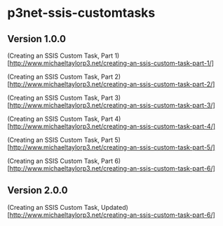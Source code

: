 # p3net-ssis-customtasks

## Version 1.0.0

(Creating an SSIS Custom Task, Part 1)[http://www.michaeltaylorp3.net/creating-an-ssis-custom-task-part-1/]

(Creating an SSIS Custom Task, Part 2)[http://www.michaeltaylorp3.net/creating-an-ssis-custom-task-part-2/]

(Creating an SSIS Custom Task, Part 3)[http://www.michaeltaylorp3.net/creating-an-ssis-custom-task-part-3/]

(Creating an SSIS Custom Task, Part 4)[http://www.michaeltaylorp3.net/creating-an-ssis-custom-task-part-4/]

(Creating an SSIS Custom Task, Part 5)[http://www.michaeltaylorp3.net/creating-an-ssis-custom-task-part-5/]

(Creating an SSIS Custom Task, Part 6)[http://www.michaeltaylorp3.net/creating-an-ssis-custom-task-part-6/]

## Version 2.0.0
(Creating an SSIS Custom Task, Updated)[http://www.michaeltaylorp3.net/creating-an-ssis-custom-task-part-6/]

